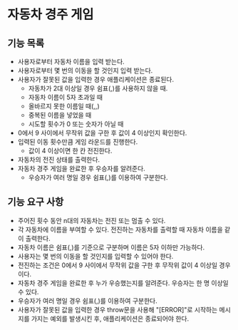# 자동차 경주 게임

## 기능 목록

- 사용자로부터 자동차 이름을 입력 받는다.
- 사용자로부터 몇 번의 이동을 할 것인지 입력 받는다.
- 사용자가 잘못된 값을 입력한 경우 애플리케이션은 종료된다.
  - 자동차가 2대 이상일 경우 쉼표(,)를 사용하지 않을 때.
  - 자동차 이름이 5자 초과일 때
  - 올바르지 못한 이름일 때(,,)
  - 중복된 이름을 넣었을 때
  - 시도할 횟수가 0 또는 숫자가 아닐 때
- 0에서 9 사이에서 무작위 값을 구한 후 값이 4 이상인지 확인한다.
- 입력된 이동 횟수만큼 게임 라운드를 진행한다.
  - 값이 4 이상이면 한 칸 전진한다.
- 자동차의 전진 상태를 출력한다.
- 자동차 경주 게임을 완료한 후 우승자를 알려준다.
  - 우승자가 여러 명일 경우 쉼표(,)를 이용하여 구분한다.

## 기능 요구 사항

- 주어진 횟수 동안 n대의 자동차는 전진 또는 멈출 수 있다.
- 각 자동차에 이름을 부여할 수 있다. 전진하는 자동차를 출력할 때 자동차 이름을 같이 출력한다.
- 자동차 이름은 쉼표(,)를 기준으로 구분하며 이름은 5자 이하만 가능하다.
- 사용자는 몇 번의 이동을 할 것인지를 입력할 수 있어야 한다.
- 전진하는 조건은 0에서 9 사이에서 무작위 값을 구한 후 무작위 값이 4 이상일 경우이다.
- 자동차 경주 게임을 완료한 후 누가 우승했는지를 알려준다. 우승자는 한 명 이상일 수 있다.
- 우승자가 여러 명일 경우 쉼표(,)를 이용하여 구분한다.
- 사용자가 잘못된 값을 입력한 경우 throw문을 사용해 "[ERROR]"로 시작하는 메시지를 가지는
  예외를 발생시킨 후, 애플리케이션은 종료되어야 한다.
